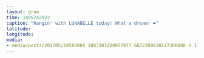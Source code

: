 ```yaml
---
layout: gram
time: 1495742922
caption: "Hangin' with LUNABELLE today! What a dream! ❤️"
latitude: 
longitude: 
media:
- media/posts/201705/18580880_1893101420957977_6872309838127300608_n_17881667224025894.jpg
---
```

